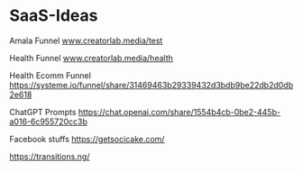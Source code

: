 # SaaS-Ideas

Amala Funnel
www.creatorlab.media/test

Health Funnel
www.creatorlab.media/health

Health Ecomm Funnel
https://systeme.io/funnel/share/31469463b29339432d3bdb9be22db2d0db2e618

ChatGPT Prompts
https://chat.openai.com/share/1554b4cb-0be2-445b-a016-6c955720cc3b

Facebook stuffs
https://getsocicake.com/

https://transitions.ng/
